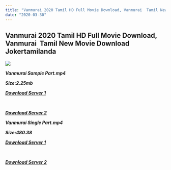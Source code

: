 ```yaml
---
title: "Vanmurai 2020 Tamil HD Full Movie Download, Vanmurai  Tamil New Movie Download Jokertamilanda"
date: "2020-03-30"
---
```


## Vanmurai 2020 Tamil HD Full Movie Download, Vanmurai  Tamil New Movie Download Jokertamilanda

![](https://images.moviebuff.com/ba677cd4-15ae-426b-80e5-0181d30618df?w=1000)

**_Vanmurai Sample Part.mp4_**

**_Size:2.25mb_**

**_[Download Server 1](http://c1.wetransfer.vip/files/Tamil{a3b04ca4513862e5e6faa05865f310bf9da13080b46bbc045b167bb82cb0d9ff}20Movies/Tamil{a3b04ca4513862e5e6faa05865f310bf9da13080b46bbc045b167bb82cb0d9ff}202020{a3b04ca4513862e5e6faa05865f310bf9da13080b46bbc045b167bb82cb0d9ff}20Movies/{a3b04ca4513862e5e6faa05865f310bf9da13080b46bbc045b167bb82cb0d9ff}20Vanmurai{a3b04ca4513862e5e6faa05865f310bf9da13080b46bbc045b167bb82cb0d9ff}20(2020)/{a3b04ca4513862e5e6faa05865f310bf9da13080b46bbc045b167bb82cb0d9ff}20Vanmurai{a3b04ca4513862e5e6faa05865f310bf9da13080b46bbc045b167bb82cb0d9ff}20(2020){a3b04ca4513862e5e6faa05865f310bf9da13080b46bbc045b167bb82cb0d9ff}20Proper{a3b04ca4513862e5e6faa05865f310bf9da13080b46bbc045b167bb82cb0d9ff}20HDRip/Vanmurai{a3b04ca4513862e5e6faa05865f310bf9da13080b46bbc045b167bb82cb0d9ff}20(2020){a3b04ca4513862e5e6faa05865f310bf9da13080b46bbc045b167bb82cb0d9ff}20Sample{a3b04ca4513862e5e6faa05865f310bf9da13080b46bbc045b167bb82cb0d9ff}20(640x360).mp4)_**

**_[  
](http://c1.wetransfer.vip/files/Tamil{a3b04ca4513862e5e6faa05865f310bf9da13080b46bbc045b167bb82cb0d9ff}20Movies/Tamil{a3b04ca4513862e5e6faa05865f310bf9da13080b46bbc045b167bb82cb0d9ff}202020{a3b04ca4513862e5e6faa05865f310bf9da13080b46bbc045b167bb82cb0d9ff}20Movies/{a3b04ca4513862e5e6faa05865f310bf9da13080b46bbc045b167bb82cb0d9ff}20Vanmurai{a3b04ca4513862e5e6faa05865f310bf9da13080b46bbc045b167bb82cb0d9ff}20(2020)/{a3b04ca4513862e5e6faa05865f310bf9da13080b46bbc045b167bb82cb0d9ff}20Vanmurai{a3b04ca4513862e5e6faa05865f310bf9da13080b46bbc045b167bb82cb0d9ff}20(2020){a3b04ca4513862e5e6faa05865f310bf9da13080b46bbc045b167bb82cb0d9ff}20Proper{a3b04ca4513862e5e6faa05865f310bf9da13080b46bbc045b167bb82cb0d9ff}20HDRip/Vanmurai{a3b04ca4513862e5e6faa05865f310bf9da13080b46bbc045b167bb82cb0d9ff}20(2020){a3b04ca4513862e5e6faa05865f310bf9da13080b46bbc045b167bb82cb0d9ff}20Sample{a3b04ca4513862e5e6faa05865f310bf9da13080b46bbc045b167bb82cb0d9ff}20(640x360).mp4)_**

**_[Download Server 2](http://c1.wetransfer.vip/files/Tamil{a3b04ca4513862e5e6faa05865f310bf9da13080b46bbc045b167bb82cb0d9ff}20Movies/Tamil{a3b04ca4513862e5e6faa05865f310bf9da13080b46bbc045b167bb82cb0d9ff}202020{a3b04ca4513862e5e6faa05865f310bf9da13080b46bbc045b167bb82cb0d9ff}20Movies/{a3b04ca4513862e5e6faa05865f310bf9da13080b46bbc045b167bb82cb0d9ff}20Vanmurai{a3b04ca4513862e5e6faa05865f310bf9da13080b46bbc045b167bb82cb0d9ff}20(2020)/{a3b04ca4513862e5e6faa05865f310bf9da13080b46bbc045b167bb82cb0d9ff}20Vanmurai{a3b04ca4513862e5e6faa05865f310bf9da13080b46bbc045b167bb82cb0d9ff}20(2020){a3b04ca4513862e5e6faa05865f310bf9da13080b46bbc045b167bb82cb0d9ff}20Proper{a3b04ca4513862e5e6faa05865f310bf9da13080b46bbc045b167bb82cb0d9ff}20HDRip/Vanmurai{a3b04ca4513862e5e6faa05865f310bf9da13080b46bbc045b167bb82cb0d9ff}20(2020){a3b04ca4513862e5e6faa05865f310bf9da13080b46bbc045b167bb82cb0d9ff}20Sample{a3b04ca4513862e5e6faa05865f310bf9da13080b46bbc045b167bb82cb0d9ff}20(640x360).mp4)_**

**_Vanmurai Single Part.mp4_**

**_Size:480.38_**

**_[Download Server 1](http://c2.wetransfer.vip//files/Vanmurai{a3b04ca4513862e5e6faa05865f310bf9da13080b46bbc045b167bb82cb0d9ff}20(2020).mp4)_**

**_[  
](http://c2.wetransfer.vip//files/Vanmurai{a3b04ca4513862e5e6faa05865f310bf9da13080b46bbc045b167bb82cb0d9ff}20(2020).mp4)_**

**_[Download Server 2](http://c2.wetransfer.vip//files/Vanmurai{a3b04ca4513862e5e6faa05865f310bf9da13080b46bbc045b167bb82cb0d9ff}20(2020).mp4)_**
